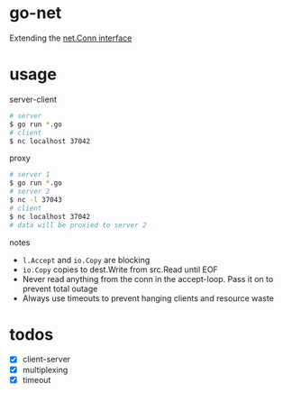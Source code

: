 # go-net
Extending the [net.Conn interface](https://www.youtube.com/watch?v=afSiVelXDTQ&t=1226s)

# usage
server-client
```bash
# server
$ go run *.go
# client
$ nc localhost 37042
```

proxy
```bash
# server 1
$ go run *.go
# server 2
$ nc -l 37043
# client
$ nc localhost 37042
# data will be proxied to server 2
```

notes
- `l.Accept` and `io.Copy` are blocking
- `io.Copy` copies to dest.Write from src.Read until EOF
- Never read anything from the conn in the accept-loop. Pass it on to prevent total outage
- Always use timeouts to prevent hanging clients and resource waste

# todos
- [x] client-server
- [x] multiplexing
- [x] timeout
